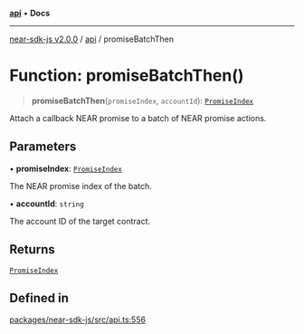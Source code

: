 [**api**](../README.md) • **Docs**

***

[near-sdk-js v2.0.0](../../packages.md) / [api](../README.md) / promiseBatchThen

# Function: promiseBatchThen()

> **promiseBatchThen**(`promiseIndex`, `accountId`): [`PromiseIndex`](../../utils/type-aliases/PromiseIndex.md)

Attach a callback NEAR promise to a batch of NEAR promise actions.

## Parameters

• **promiseIndex**: [`PromiseIndex`](../../utils/type-aliases/PromiseIndex.md)

The NEAR promise index of the batch.

• **accountId**: `string`

The account ID of the target contract.

## Returns

[`PromiseIndex`](../../utils/type-aliases/PromiseIndex.md)

## Defined in

[packages/near-sdk-js/src/api.ts:556](https://github.com/dim-daskalov/near-sdk-js/blob/7e00e38bf9adddbe759a3d4d474ca9731ec4052b/packages/near-sdk-js/src/api.ts#L556)
